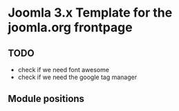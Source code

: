 # Joomla 3.x Template for the joomla.org frontpage

## TODO
* check if we need font awesome
* check if we need the google tag manager

## Module positions
